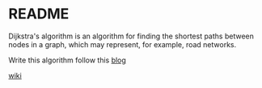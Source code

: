 # README

Dijkstra's algorithm is an algorithm for finding the shortest paths between nodes in a graph, which may represent, for example, road networks.

Write this algorithm follow this [blog](http://www.cnblogs.com/biyeymyhjob/archive/2012/07/31/2615833.html)

[wiki](http://www.wikiwand.com/zh/戴克斯特拉算法)


